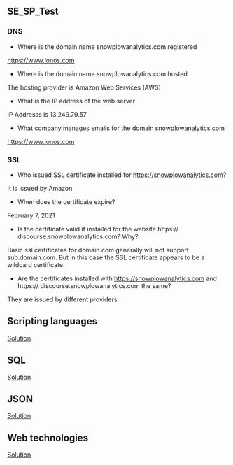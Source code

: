 ## SE_SP_Test

### DNS

* Where is the domain name snowplowanalytics.com registered

https://www.ionos.com

* Where is the domain name snowplowanalytics.com hosted

The hosting provider is Amazon Web Services (AWS)

* What is the IP address of the web server

IP Addresss is 13.249.79.57

* What company manages emails for the domain snowplowanalytics.com

https://www.ionos.com

### SSL

* Who issued SSL certificate installed for https://snowplowanalytics.com?

It is issued by Amazon

* When does the certificate expire?

February 7, 2021

* Is the certificate valid if installed for the website https://
discourse.snowplowanalytics.com? Why?

Basic ssl certificates for domain.com generally will not support sub.domain.com. But in this case the SSL certificate appears to be a wildcard certificate.


* Are the certificates installed with https://snowplowanalytics.com and https://
discourse.snowplowanalytics.com the same?

They are issued by different providers.


## Scripting languages
[Solution](/ScriptingLanguages)

## SQL
[Solution](/SQL)

## JSON
[Solution](/JSON)

## Web technologies
[Solution](/HTML&JAVASCRIPT)